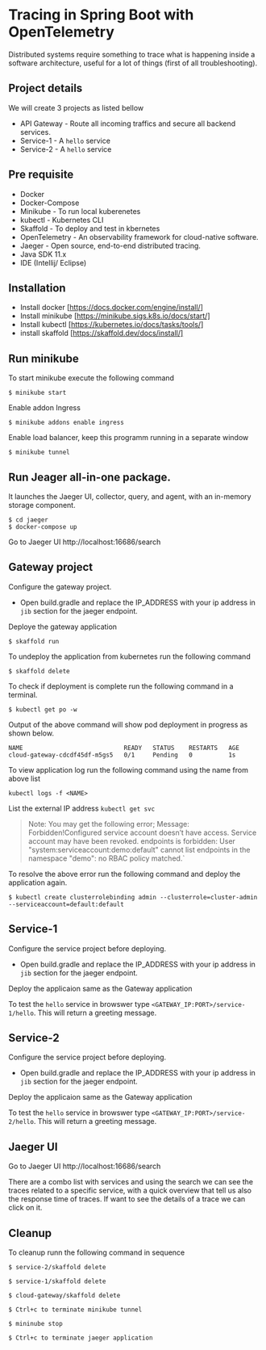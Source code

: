 # Tracing in Spring Boot with OpenTelemetry

Distributed systems require something to trace what is happening inside a software architecture, useful for a lot of things (first of all troubleshooting).


## Project details
We will create 3 projects as listed bellow
- API Gateway - Route all incoming traffics and secure all backend services.
- Service-1 - A `hello` service
- Service-2 - A `hello` service


## Pre requisite
- Docker
- Docker-Compose
- Minikube - To run local kuberenetes
- kubectl - Kubernetes CLI
- Skaffold - To deploy and test in kbernetes
- OpenTelemetry - An observability framework for cloud-native software.
- Jaeger - Open source, end-to-end distributed tracing.
- Java SDK 11.x
- IDE (Intellij/ Eclipse)


## Installation
* Install docker [https://docs.docker.com/engine/install/]
* Install minikube [https://minikube.sigs.k8s.io/docs/start/]
* Install kubectl [https://kubernetes.io/docs/tasks/tools/]
* install skaffold [https://skaffold.dev/docs/install/]

## Run minikube
To start minikube execute the following command
```
$ minikube start
```

Enable addon Ingress
```
$ minikube addons enable ingress
```

Enable load balancer, keep this programm running in a separate window
```
$ minikube tunnel
``` 

## Run Jeager all-in-one package.
It launches the Jaeger UI, collector, query, and agent, with an in-memory storage component.

```
$ cd jaeger
$ docker-compose up
```

Go to Jaeger UI http://localhost:16686/search 

## Gateway project
Configure the gateway project.

- Open build.gradle and replace the IP_ADDRESS with your ip address in `jib` section for the jaeger endpoint.  

Deploye the gateway application

```
$ skaffold run
```
To undeploy the application from kubernetes run the following command
```
$ skaffold delete
```

To check if deployment is complete run the following command in a terminal. 

```
$ kubectl get po -w
```

Output of the above command will show pod deployment in progress as shown below.
```
NAME                            READY   STATUS    RESTARTS   AGE
cloud-gateway-cdcdf45df-m5gs5   0/1     Pending   0          1s
```

To view application log run the following command using the name from above list
```
kubectl logs -f <NAME>
```

List the external IP address `kubectl get svc`


> Note: You may get the following error; 
Message: Forbidden!Configured service account doesn’t have access. Service account may have been revoked. endpoints is forbidden: User "system:serviceaccount:demo:default" cannot list endpoints in the namespace "demo": no RBAC policy matched.`

To resolve the above error run the following command and deploy the application again.

``` 
$ kubectl create clusterrolebinding admin --clusterrole=cluster-admin --serviceaccount=default:default
```

## Service-1
Configure the service project before deploying. 

- Open build.gradle and replace the IP_ADDRESS with your ip address in `jib` section for the jaeger endpoint.  


Deploy the applicaion same as the Gateway application

To test the `hello` service in browswer type `<GATEWAY_IP:PORT>/service-1/hello`. This will return a greeting message.

## Service-2
Configure the service project before deploying. 

- Open build.gradle and replace the IP_ADDRESS with your ip address in `jib` section for the jaeger endpoint.  

Deploy the applicaion same as the Gateway application

To test the `hello` service in browswer type `<GATEWAY_IP:PORT>/service-2/hello`. This will return a greeting message.

## Jaeger UI
Go to Jaeger UI http://localhost:16686/search 

There are a combo list with services and using the search we can see the traces related to a specific service, with a quick overview that tell us also the response time of traces. If want to see the details of a trace we can click on it.


## Cleanup 
To cleanup runn the following command in sequence
```
$ service-2/skaffold delete

$ service-1/skaffold delete

$ cloud-gateway/skaffold delete

$ Ctrl+c to terminate minikube tunnel

$ mininube stop

$ Ctrl+c to terminate jaeger application
```